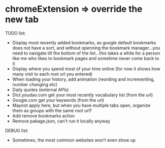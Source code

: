 # chromeExtension => override the new tab
TODO list:
* Display most recently added bookmarks, as google default bookmarks does not have a sort, and without openning the bookmark manager...you need to navigate till the bottom of the list...this takes a while for a person like me who likes to bookmark pages and sometime never come back to it
* Display where you spend most of your time online (for now it shows how many visit to each root url you entered)
* When loading your history, add animation (reording and incrementing, number changing etc)
* Daily quotes (external APIs)
* Dict.youdao.com get your most recently vocabulary list (from the url)
* Google.com get your keywords (from the url)
* Maynot apply here, but when you have multiple tabs open, organize them as groups with the same root url?
* Add remove bookmarks action
* Remove pakage.json, can't run it locally anyway

DEBUG list:
* Sometimes, the most common websites won't even show up
